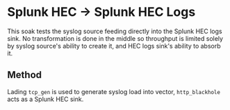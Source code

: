 # Splunk HEC -> Splunk HEC Logs

This soak tests the syslog source feeding directly into the Splunk HEC logs
sink. No transformation is done in the middle so throughput is limited solely by
syslog source's ability to create it, and HEC logs sink's ability to absorb it.

## Method

Lading `tcp_gen` is used to generate syslog load into vector, `http_blackhole`
acts as a Splunk HEC sink.
